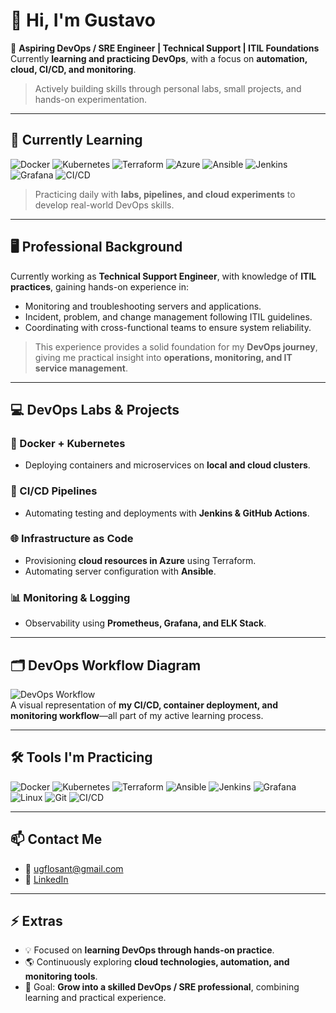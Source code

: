 # 👋 Hi, I'm Gustavo 

🎯 **Aspiring DevOps / SRE Engineer | Technical Support | ITIL Foundations**  
Currently **learning and practicing DevOps**, with a focus on **automation, cloud, CI/CD, and monitoring**.

> Actively building skills through personal labs, small projects, and hands-on experimentation.

---

## 🌱 Currently Learning
![Docker](https://img.shields.io/badge/Docker-2496ED?style=for-the-badge&logo=docker&logoColor=white)
![Kubernetes](https://img.shields.io/badge/Kubernetes-326CE5?style=for-the-badge&logo=kubernetes&logoColor=white)
![Terraform](https://img.shields.io/badge/Terraform-7B42BC?style=for-the-badge&logo=terraform&logoColor=white)
![Azure](https://img.shields.io/badge/Azure-0078D4?style=for-the-badge&logo=microsoft-azure&logoColor=white)
![Ansible](https://img.shields.io/badge/Ansible-EE0000?style=for-the-badge&logo=ansible&logoColor=white)
![Jenkins](https://img.shields.io/badge/Jenkins-D24939?style=for-the-badge&logo=jenkins&logoColor=white)
![Grafana](https://img.shields.io/badge/Grafana-F46800?style=for-the-badge&logo=grafana&logoColor=white)
![CI/CD](https://img.shields.io/badge/CI/CD-008000?style=for-the-badge)

> Practicing daily with **labs, pipelines, and cloud experiments** to develop real-world DevOps skills.

---

## 🖥️ Professional Background

Currently working as **Technical Support Engineer**, with knowledge of **ITIL practices**, gaining hands-on experience in:  
- Monitoring and troubleshooting servers and applications.  
- Incident, problem, and change management following ITIL guidelines.  
- Coordinating with cross-functional teams to ensure system reliability.

> This experience provides a solid foundation for my **DevOps journey**, giving me practical insight into **operations, monitoring, and IT service management**.

---

## 💻 DevOps Labs & Projects

### 🚀 Docker + Kubernetes
- Deploying containers and microservices on **local and cloud clusters**.

### 🔄 CI/CD Pipelines
- Automating testing and deployments with **Jenkins & GitHub Actions**.

### 🌐 Infrastructure as Code
- Provisioning **cloud resources in Azure** using Terraform.  
- Automating server configuration with **Ansible**.

### 📊 Monitoring & Logging
- Observability using **Prometheus, Grafana, and ELK Stack**.

---

## 🗂️ DevOps Workflow Diagram
![DevOps Workflow](https://user-images.githubusercontent.com/your-username/your-diagram.png)  
A visual representation of **my CI/CD, container deployment, and monitoring workflow**—all part of my active learning process.

---

## 🛠️ Tools I'm Practicing
![Docker](https://img.shields.io/badge/Docker-2496ED?style=flat&logo=docker&logoColor=white)
![Kubernetes](https://img.shields.io/badge/Kubernetes-326CE5?style=flat&logo=kubernetes&logoColor=white)
![Terraform](https://img.shields.io/badge/Terraform-7B42BC?style=flat&logo=terraform&logoColor=white)
![Ansible](https://img.shields.io/badge/Ansible-EE0000?style=flat&logo=ansible&logoColor=white)
![Jenkins](https://img.shields.io/badge/Jenkins-D24939?style=flat&logo=jenkins&logoColor=white)
![Grafana](https://img.shields.io/badge/Grafana-F46800?style=flat&logo=grafana&logoColor=white)
![Linux](https://img.shields.io/badge/Linux-FCC624?style=flat&logo=linux&logoColor=black)
![Git](https://img.shields.io/badge/Git-F05032?style=flat&logo=git&logoColor=white)
![CI/CD](https://img.shields.io/badge/CI/CD-008000?style=flat)

---

## 📫 Contact Me
- 📧 ugflosant@gmail.com  
- 🔗 [LinkedIn](gflosant)

---

## ⚡ Extras
- 💡 Focused on **learning DevOps through hands-on practice**.  
- 🌎 Continuously exploring **cloud technologies, automation, and monitoring tools**.  
- 🎯 Goal: **Grow into a skilled DevOps / SRE professional**, combining learning and practical experience.